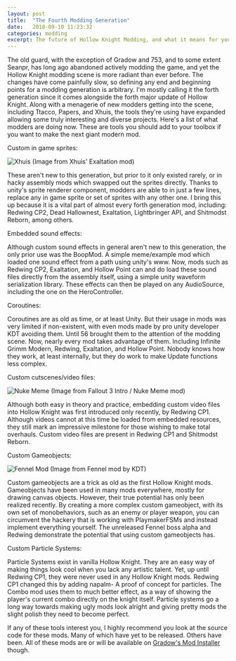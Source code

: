 ```yaml
---
layout: post
title:  "The Fourth Modding Generation"
date:   2018-09-10 11:23:32
categories: modding
excerpt: The future of Hollow Knight Modding, and what it means for you.
---
```

The old guard, with the exception of Gradow and 753, and to some extent Seanpr, has long ago abandoned actively modding the game, and yet the Hollow Knight modding scene is more radiant than ever before. The changes have come painfully slow, so defining any end and beginning points for a modding generation is arbitrary. I'm mostly calling it the forth generation since it comes alongside the forth major update of Hollow Knight. Along with a menagerie of new modders getting into the scene, including Ttacco, Papers, and Xhuis, the tools they're using have expanded allowing some truly interesting and diverse projects. Here's a list of what modders are doing now. These are tools you should add to your toolbox if you want to make the next giant modern mod.

Custom in game sprites:

![Xhuis](https://radiance.host/images/4thgen1.png "Exaltation mod")
(Image from Xhuis' Exaltation mod)

These aren't new to this generation, but prior to it only existed rarely, or in hacky assembly mods which swapped out the sprites directly. Thanks to unity's sprite renderer component, modders are able to in just a few lines, replace any in game sprite or set of sprites with any other one. I bring this up because it is a vital part of almost every forth generation mod, including: Redwing CP2, Dead Hallownest, Exaltation, Lightbringer API, and Shitmodst Reborn, among others.

Embedded sound effects:

Although custom sound effects in general aren't new to this generation, the only prior use was the BoopMod. A simple meme/example mod which loaded one sound effect from a path using unity's www. Now, mods such as Redwing CP2, Exaltation, and Hollow Point can and do load these sound files directly from the assembly itself, using a simple unity waveform serialization library. These effects can then be played on any AudioSource, including the one on the HeroController.

Coroutines:

Coroutines are as old as time, or at least Unity. But their usage in mods was very limited if non-existent, with even mods made by pro unity developer KDT avoiding them. Until 56 brought them to the attention of the modding scene. Now, nearly every mod takes advantage of them. Including Infinite Grimm Modern, Redwing, Exaltation, and Hollow Point. Nobody knows how they work, at least internally, but they do work to make Update functions less complex.

Custom cutscenes/video files:

![Nuke Meme](https://radiance.host/images/4thgen2.jpg "Nuke Meme")
(Image from Fallout 3 Intro / Nuke Meme mod)

Although both easy in theory and practice, embedding custom video files into Hollow Knight was first introduced only recently, by Redwing CP1. Although videos cannot at this time be loaded from embedded resources, they still mark an impressive milestone for those wishing to make total overhauls. Custom video files are present in Redwing CP1 and Shitmodst Reborn.

Custom Gameobjects:

![Fennel Mod](https://radiance.host/images/4thgen3.png "Fennel Mod")
(Image from Fennel mod by KDT)

Custom gameobjects are a trick as old as the first Hollow Knight mods. Gameobjects have been used in many mods everywhere, mostly for drawing canvas objects. However, their true potential has only been realized recently. By creating a more complex custom gameobject, with its own set of monobehaviors, such as an enemy or player weapon, you can circumvent the hackery that is working with PlaymakerFSMs and instead implement everything yourself. The unreleased Fennel boss alpha and Redwing demonstrate the potential that using custom gameobjects has.

Custom Particle Systems:

Particle Systems exist in vanilla Hollow Knight. They are an easy way of making things look cool when you lack any artistic talent. Yet, up until Redwing CP1, they were never used in any Hollow Knight mods. Redwing CP1 changed this by adding napalm- A proof of concept for particles. The Combo mod uses them to much better effect, as a way of showing the player's current combo directly on the knight itself. Particle systems go a long way towards making ugly mods look alright and giving pretty mods the slight polish they need to become perfect.

If any of these tools interest you, I highly recommend you look at the source code for these mods. Many of which have yet to be released. Others have been. All of these mods are or will be available on [Gradow's Mod Installer](https://radiance.host/mods/ModInstaller.exe) though.
